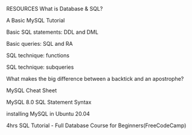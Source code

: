 RESOURCES
What is Database & SQL?

A Basic MySQL Tutorial

Basic SQL statements: DDL and DML

Basic queries: SQL and RA

SQL technique: functions

SQL technique: subqueries

What makes the big difference between a backtick and an apostrophe?

MySQL Cheat Sheet

MySQL 8.0 SQL Statement Syntax

installing MySQL in Ubuntu 20.04

4hrs SQL Tutorial - Full Database Course for Beginners(FreeCodeCamp)
